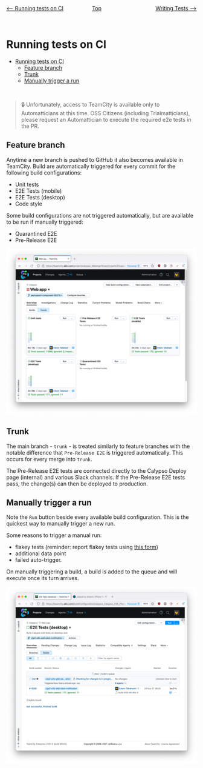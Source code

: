 <div style="width: 45%; float:left" align="left"><a href="./tests_ci.md"><-- Running tests on CI</a> </div>
<div style="width: 5%; float:left" align="center"><a href="./../README.md">Top</a></div>
<div style="width: 45%; float:right"align="right"><a href="./writing_tests.md">Writing Tests --></a> </div>

<br><br>

# Running tests on CI

<!-- TOC -->

- [Running tests on CI](#running-tests-on-ci)
  - [Feature branch](#feature-branch)
  - [Trunk](#trunk)
  - [Manually trigger a run](#manually-trigger-a-run)

<!-- /TOC -->

<br>

> :lock: Unfortunately, access to TeamCity is available only to Automatticians at this time. OSS Citizens (including Trialmatticians), please request an Automattician to execute the required e2e tests in the PR.

## Feature branch

Anytime a new branch is pushed to GitHub it also becomes available in TeamCity. Build are automatically triggered for every commit for the following build configurations:

- Unit tests
- E2E Tests (mobile)
- E2E Tests (desktop)
- Code style

Some build configurations are not triggered automatically, but are available to be run if manually triggered:

- Quarantined E2E
- Pre-Release E2E

![teamcity_branch_view](resources/teamcity_branch_view.png)

## Trunk

The main branch - `trunk` - is treated similarly to feature branches with the notable difference that `Pre-Release E2E` is triggered automatically. This occurs for every merge into `trunk`.

The Pre-Release E2E tests are connected directly to the Calypso Deploy page (internal) and various Slack channels. If the Pre-Release E2E tests pass, the change(s) can then be deployed to production.

## Manually trigger a run

Note the `Run` button beside every available build configuration. This is the quickest way to manually trigger a new run.

Some reasons to trigger a manual run:

- flakey tests (reminder: report flakey tests using [this form](https://github.com/Automattic/wp-calypso/issues/new?assignees=&labels=Flaky+e2e&template=flaky-e2e-spec-report.yml&title=Flaky+E2E%3A+))
- additional data point
- failed auto-trigger.

On manually triggering a build, a build is added to the queue and will execute once its turn arrives.

![](resources/teamcity_build_manually_trigger.png)

